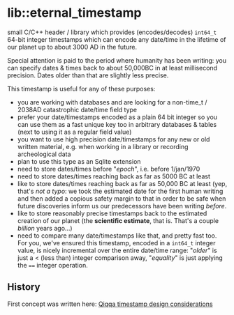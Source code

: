 # lib::eternal_timestamp

small C/C++ header / library which provides (encodes/decodes) `int64_t` 64-bit integer timestamps which can encode any date/time in the lifetime of our planet up to about 3000 AD in the future.

Special attention is paid to the period where humanity has been writing: you can specify dates & times back to about 50,000BC in at least millisecond precision. Dates older than that are slightly less precise.

This timestamp is useful for any of these purposes:

- you are working with databases and are looking for a non-time_t / 2038AD catastrophic date/time field type
- prefer your date/timestamps encoded as a plain 64 bit integer so you can use them as a fast unique key too in arbitrary databases & tables (next to using it as a regular field value)
- you want to use high precision date/timestamps for any new or old written material, e.g. when working in a library or recording archeological data
- plan to use this type as an Sqlite extension
- need to store dates/times before "*epoch*", i.e. before 1/jan/1970
- need to store dates/times reaching back as far as 5000 BC at least
- like to store dates/times reaching back as far as 50,000 BC at least (yep, that's *not a typo*: we took the estimated date for the first human writing and then added a copious safety margin to that in order to be safe when future discoveries inform us our predecessors have been writing *before*.
- like to store reasonably precise timestamps back to the estimated creation of our planet (the **scientific estimate**, that is. That's a couple *billion* years ago...)
- need to compare many date/timestamps like that, and pretty fast too. For you, we've ensured this timestamp, encoded in a `int64_t` integer value, is nicely incremental over the entire date/time range: "*older*" is just a \< (less than) integer comparison away, "*equality*" is just applying the `==` integer operation.


## History

First concept was written here: [Qiqqa timestamp design considerations](https://github.com/jimmejardine/qiqqa-open-source/blob/master/docs-src/Notes/Progress%20in%20Development/Considering%20the%20Way%20Forward/Database%20Design/Storing%20a%20wide%20range%20of%20date%2Btime-stamps%20of%20arbitrary%20precision%20in%20a%2064-bit%20number.md)



